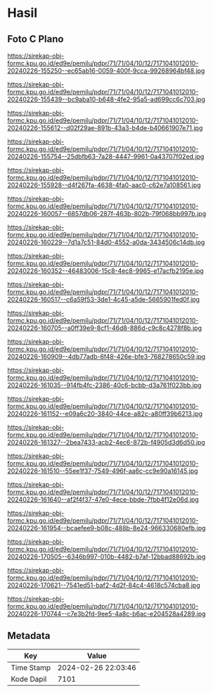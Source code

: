 # Hasil

## Foto C Plano

https://sirekap-obj-formc.kpu.go.id/ed9e/pemilu/pdpr/71/71/04/10/12/7171041012010-20240226-155250--ec65ab16-0059-400f-9cca-99268964bf48.jpg

https://sirekap-obj-formc.kpu.go.id/ed9e/pemilu/pdpr/71/71/04/10/12/7171041012010-20240226-155439--bc9aba10-b648-4fe2-95a5-ad699cc6c703.jpg

https://sirekap-obj-formc.kpu.go.id/ed9e/pemilu/pdpr/71/71/04/10/12/7171041012010-20240226-155612--d02f29ae-891b-43a3-b4de-b40661907e71.jpg

https://sirekap-obj-formc.kpu.go.id/ed9e/pemilu/pdpr/71/71/04/10/12/7171041012010-20240226-155754--25dbfb63-7a28-4447-9961-0a43707f02ed.jpg

https://sirekap-obj-formc.kpu.go.id/ed9e/pemilu/pdpr/71/71/04/10/12/7171041012010-20240226-155928--d4f267fa-4638-4fa0-aac0-c62e7a108561.jpg

https://sirekap-obj-formc.kpu.go.id/ed9e/pemilu/pdpr/71/71/04/10/12/7171041012010-20240226-160057--6857db06-287f-463b-802b-79f068bb997b.jpg

https://sirekap-obj-formc.kpu.go.id/ed9e/pemilu/pdpr/71/71/04/10/12/7171041012010-20240226-160229--7d1a7c51-84d0-4552-a0da-3434506c14db.jpg

https://sirekap-obj-formc.kpu.go.id/ed9e/pemilu/pdpr/71/71/04/10/12/7171041012010-20240226-160352--46483006-15c8-4ec8-9965-e17acfb2195e.jpg

https://sirekap-obj-formc.kpu.go.id/ed9e/pemilu/pdpr/71/71/04/10/12/7171041012010-20240226-160517--c6a59f53-3de1-4c45-a5de-5665901fed0f.jpg

https://sirekap-obj-formc.kpu.go.id/ed9e/pemilu/pdpr/71/71/04/10/12/7171041012010-20240226-160705--a0ff39e9-8cf1-46d8-886d-c9c8c4278f8b.jpg

https://sirekap-obj-formc.kpu.go.id/ed9e/pemilu/pdpr/71/71/04/10/12/7171041012010-20240226-160909--4db77adb-6f48-426e-bfe3-768278650c59.jpg

https://sirekap-obj-formc.kpu.go.id/ed9e/pemilu/pdpr/71/71/04/10/12/7171041012010-20240226-161035--914fb4fc-2386-40c6-bcbb-d3a761f023bb.jpg

https://sirekap-obj-formc.kpu.go.id/ed9e/pemilu/pdpr/71/71/04/10/12/7171041012010-20240226-161152--e09a6c20-3840-44ce-a82c-a80ff39b6213.jpg

https://sirekap-obj-formc.kpu.go.id/ed9e/pemilu/pdpr/71/71/04/10/12/7171041012010-20240226-161327--2bea7433-acb2-4ec6-872b-f4905d3d6d50.jpg

https://sirekap-obj-formc.kpu.go.id/ed9e/pemilu/pdpr/71/71/04/10/12/7171041012010-20240226-161510--55ee1f37-7549-496f-aa6c-cc9e90a16145.jpg

https://sirekap-obj-formc.kpu.go.id/ed9e/pemilu/pdpr/71/71/04/10/12/7171041012010-20240226-161640--af2f4f37-47e0-4ece-bbde-7fbb4f12e06d.jpg

https://sirekap-obj-formc.kpu.go.id/ed9e/pemilu/pdpr/71/71/04/10/12/7171041012010-20240226-161954--bcaefee9-b08c-488b-8e24-966330680efb.jpg

https://sirekap-obj-formc.kpu.go.id/ed9e/pemilu/pdpr/71/71/04/10/12/7171041012010-20240226-170505--6346b997-010b-4482-b7af-12bbad88692b.jpg

https://sirekap-obj-formc.kpu.go.id/ed9e/pemilu/pdpr/71/71/04/10/12/7171041012010-20240226-170621--7541ed51-baf2-4d2f-84c4-4618c574cba8.jpg

https://sirekap-obj-formc.kpu.go.id/ed9e/pemilu/pdpr/71/71/04/10/12/7171041012010-20240226-170744--c7e3b2fd-9ee5-4a8c-b6ac-e204528a4289.jpg


## Metadata

| Key        | Value               |
| ---------- | ------------------- |
| Time Stamp | 2024-02-26 22:03:46 |
| Kode Dapil | 7101                |



